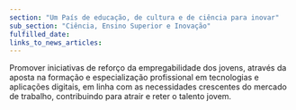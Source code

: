 ```yaml
---
section: "Um País de educação, de cultura e de ciência para inovar"
sub_section: "Ciência, Ensino Superior e Inovação"
fulfilled_date:
links_to_news_articles:
---
```


Promover iniciativas de reforço da empregabilidade dos jovens, através da aposta na formação e especialização profissional em tecnologias e aplicações digitais, em linha com as necessidades crescentes do mercado de trabalho, contribuindo para atrair e reter o talento jovem.